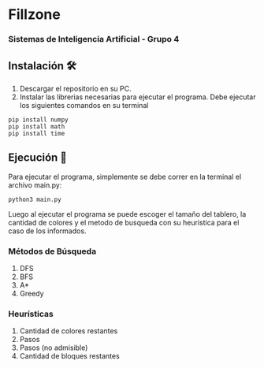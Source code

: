 # Fillzone

### Sistemas de Inteligencia Artificial - Grupo 4

## Instalación 🛠️

1. Descargar el repositorio en su PC.
2. Instalar las librerias necesarias para ejecutar el programa. Debe ejecutar los siguientes comandos en su terminal
```
pip install numpy
pip install math
pip install time
```


## Ejecución 🚀

Para ejecutar el programa, simplemente se debe correr en la terminal el archivo main.py:
```
python3 main.py
```
Luego al ejecutar el programa se puede escoger el tamaño del tablero, la cantidad de colores y el metodo de busqueda con su heuristica para el caso de los informados.

### Métodos de Búsqueda
1. DFS
2. BFS
3. A*
4. Greedy

### Heurísticas
1. Cantidad de colores restantes
2. Pasos
3. Pasos (no admisible)
4. Cantidad de bloques restantes

